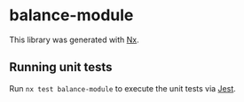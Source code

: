 # balance-module

This library was generated with [Nx](https://nx.dev).

## Running unit tests

Run `nx test balance-module` to execute the unit tests via [Jest](https://jestjs.io).
